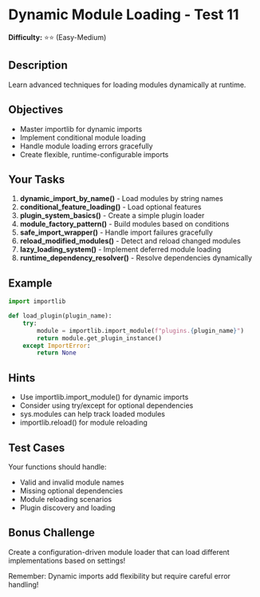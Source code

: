 # Dynamic Module Loading - Test 11

**Difficulty:** ⭐⭐ (Easy-Medium)

## Description

Learn advanced techniques for loading modules dynamically at runtime.

## Objectives
- Master importlib for dynamic imports
- Implement conditional module loading
- Handle module loading errors gracefully
- Create flexible, runtime-configurable imports

## Your Tasks

1. **dynamic_import_by_name()** - Load modules by string names
2. **conditional_feature_loading()** - Load optional features
3. **plugin_system_basics()** - Create a simple plugin loader
4. **module_factory_pattern()** - Build modules based on conditions
5. **safe_import_wrapper()** - Handle import failures gracefully
6. **reload_modified_modules()** - Detect and reload changed modules
7. **lazy_loading_system()** - Implement deferred module loading
8. **runtime_dependency_resolver()** - Resolve dependencies dynamically

## Example
```python
import importlib

def load_plugin(plugin_name):
    try:
        module = importlib.import_module(f"plugins.{plugin_name}")
        return module.get_plugin_instance()
    except ImportError:
        return None
```

## Hints
- Use importlib.import_module() for dynamic imports
- Consider using try/except for optional dependencies
- sys.modules can help track loaded modules
- importlib.reload() for module reloading

## Test Cases
Your functions should handle:
- Valid and invalid module names
- Missing optional dependencies
- Module reloading scenarios
- Plugin discovery and loading

## Bonus Challenge
Create a configuration-driven module loader that can load different implementations based on settings!

Remember: Dynamic imports add flexibility but require careful error handling!
